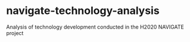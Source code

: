 # navigate-technology-analysis
Analysis of technology development conducted in the H2020 NAVIGATE project
